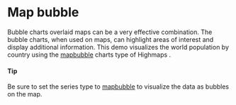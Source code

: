 # Map bubble

Bubble charts overlaid maps can be a very effective combination. The bubble charts, when used on maps, can highlight areas of interest and display additional information. This demo visualizes the world population by country using the [mapbubble](https://api.highcharts.com/highmaps/series.mapbubble) charts type of Highmaps .

#### Tip

Be sure to set the series type to [mapbubble](https://api.highcharts.com/highmaps/series.mapbubble) to visualize the data as bubbles on the map.
